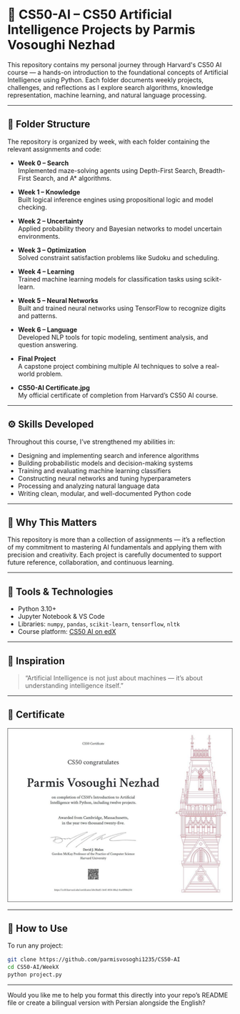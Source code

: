 

# 🧠 CS50-AI – CS50 Artificial Intelligence Projects by Parmis Vosoughi Nezhad

This repository contains my personal journey through Harvard's CS50 AI course — a hands-on introduction to the foundational concepts of Artificial Intelligence using Python. Each folder documents weekly projects, challenges, and reflections as I explore search algorithms, knowledge representation, machine learning, and natural language processing.

---

## 📁 Folder Structure

The repository is organized by week, with each folder containing the relevant assignments and code:

- **Week 0 – Search**  
  Implemented maze-solving agents using Depth-First Search, Breadth-First Search, and A* algorithms.

- **Week 1 – Knowledge**  
  Built logical inference engines using propositional logic and model checking.

- **Week 2 – Uncertainty**  
  Applied probability theory and Bayesian networks to model uncertain environments.

- **Week 3 – Optimization**  
  Solved constraint satisfaction problems like Sudoku and scheduling.

- **Week 4 – Learning**  
  Trained machine learning models for classification tasks using scikit-learn.

- **Week 5 – Neural Networks**  
  Built and trained neural networks using TensorFlow to recognize digits and patterns.

- **Week 6 – Language**  
  Developed NLP tools for topic modeling, sentiment analysis, and question answering.

- **Final Project**  
  A capstone project combining multiple AI techniques to solve a real-world problem.

- **CS50-AI Certificate.jpg**  
  My official certificate of completion from Harvard’s CS50 AI course.

---

## ⚙️ Skills Developed

Throughout this course, I’ve strengthened my abilities in:

- Designing and implementing search and inference algorithms
- Building probabilistic models and decision-making systems
- Training and evaluating machine learning classifiers
- Constructing neural networks and tuning hyperparameters
- Processing and analyzing natural language data
- Writing clean, modular, and well-documented Python code

---

## 🎯 Why This Matters

This repository is more than a collection of assignments — it’s a reflection of my commitment to mastering AI fundamentals and applying them with precision and creativity. Each project is carefully documented to support future reference, collaboration, and continuous learning.

---

## 🧩 Tools & Technologies

- Python 3.10+
- Jupyter Notebook & VS Code
- Libraries: `numpy`, `pandas`, `scikit-learn`, `tensorflow`, `nltk`
- Course platform: [CS50 AI on edX](https://cs50.harvard.edu/ai/)

---

## 📝 Inspiration

> “Artificial Intelligence is not just about machines — it’s about understanding intelligence itself.”

---

## 📜 Certificate

![CS50-AI Certificate](CS50-AI%20Certificate.jpg)

---

## 📌 How to Use

To run any project:

```bash
git clone https://github.com/parmisvosoghi1235/CS50-AI
cd CS50-AI/WeekX
python project.py
```




---

Would you like me to help you format this directly into your repo’s README file or create a bilingual version with Persian alongside the English?
